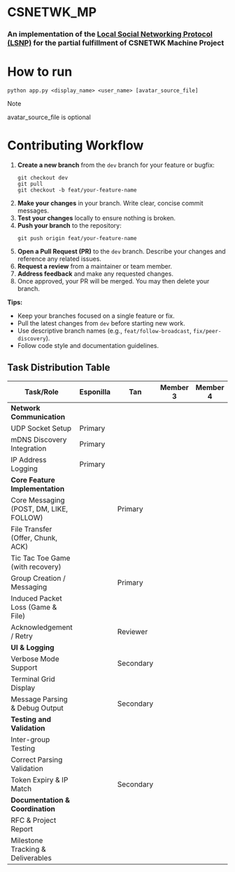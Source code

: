 # CSNETWK_MP

### An implementation of the [Local Social Networking Protocol (LSNP)](https://docs.google.com/document/d/1DcymwZjUVcPXOps-dEgv-pvsCBtRUgKi3cOj_jULzas/edit?tab=t.0#bookmark=id.2vyk3jhpju68) for the partial fulfillment of CSNETWK Machine Project

# How to run

```
python app.py <display_name> <user_name> [avatar_source_file]
```

> [!NOTE]  
> avatar_source_file is optional

# Contributing Workflow

1. **Create a new branch** from the `dev` branch for your feature or bugfix:
   ```
   git checkout dev
   git pull
   git checkout -b feat/your-feature-name
   ```
2. **Make your changes** in your branch. Write clear, concise commit messages.
3. **Test your changes** locally to ensure nothing is broken.
4. **Push your branch** to the repository:
   ```
   git push origin feat/your-feature-name
   ```
5. **Open a Pull Request (PR)** to the `dev` branch. Describe your changes and reference any related issues.
6. **Request a review** from a maintainer or team member.
7. **Address feedback** and make any requested changes.
8. Once approved, your PR will be merged. You may then delete your branch.

**Tips:**

- Keep your branches focused on a single feature or fix.
- Pull the latest changes from `dev` before starting new work.
- Use descriptive branch names (e.g., `feat/follow-broadcast`, `fix/peer-discovery`).
- Follow code style and documentation guidelines.

## Task Distribution Table

| Task/Role                               | Esponilla | Tan      | Member 3 | Member 4 |
| --------------------------------------- | --------- | -------- | -------- | -------- |
| **Network Communication**               |           |          |          |          |
| UDP Socket Setup                        | Primary   |          |          |          |
| mDNS Discovery Integration              | Primary   |          |          |          |
| IP Address Logging                      | Primary   |          |          |          |
| **Core Feature Implementation**         |           |          |          |          |
| Core Messaging (POST, DM, LIKE, FOLLOW) |           | Primary  |          |          |
| File Transfer (Offer, Chunk, ACK)       |           |          |          |          |
| Tic Tac Toe Game (with recovery)        |           |          |          |          |
| Group Creation / Messaging              |           | Primary  |          |          |
| Induced Packet Loss (Game & File)       |           |          |          |          |
| Acknowledgement / Retry                 |           | Reviewer |          |          |
| **UI & Logging**                        |           |          |          |          |
| Verbose Mode Support                    |           | Secondary|          |          |
| Terminal Grid Display                   |           |          |          |          |
| Message Parsing & Debug Output          |           | Secondary|          |          |
| **Testing and Validation**              |           |          |          |          |
| Inter-group Testing                     |           |          |          |          |
| Correct Parsing Validation              |           |          |          |          |
| Token Expiry & IP Match                 |           | Secondary|          |          |
| **Documentation & Coordination**        |           |          |          |          |
| RFC & Project Report                    |           |          |          |          |
| Milestone Tracking & Deliverables       |           |          |          |          |
